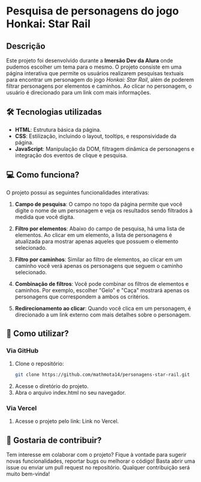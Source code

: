 # Pesquisa de personagens do jogo **Honkai: Star Rail**

## Descrição
Este projeto foi desenvolvido durante a **Imersão Dev da Alura** onde pudemos escolher um tema para o mesmo. O projeto consiste em uma página interativa que permite os usuários realizarem pesquisas textuais para encontrar um personagem do jogo *Honkai: Star Rail*, além de poderem filtrar personagens por elementos e caminhos. Ao clicar no personagem, o usuário é direcionado para um link com mais informações.

## 🛠 Tecnologias utilizadas
- **HTML**: Estrutura básica da página.
- **CSS**: Estilização, incluindo o layout, tooltips, e responsividade da página.
- **JavaScript**: Manipulação da DOM, filtragem dinâmica de personagens e integração dos eventos de clique e pesquisa.

## 💻 Como funciona?

O projeto possui as seguintes funcionalidades interativas:

1. **Campo de pesquisa**: O campo no topo da página permite que você digite o nome de um personagem e veja os resultados sendo filtrados à medida que você digita.
   
2. **Filtro por elementos**: Abaixo do campo de pesquisa, há uma lista de elementos. Ao clicar em um elemento, a lista de personagens é atualizada para mostrar apenas aqueles que possuem o elemento selecionado.

3. **Filtro por caminhos**: Similar ao filtro de elementos, ao clicar em um caminho você verá apenas os personagens que seguem o caminho selecionado.

4. **Combinação de filtros**: Você pode combinar os filtros de elementos e caminhos. Por exemplo, escolher "Gelo" e "Caça" mostrará apenas os personagens que correspondem a ambos os critérios.

5. **Redirecionamento ao clicar**: Quando você clica em um personagem, é direcionado a um link externo com mais detalhes sobre o personagem.

## 🚀 Como utilizar?

### Via GitHub

1. Clone o repositório:
   ```bash
   git clone https://github.com/mathmota14/personagens-star-rail.git
2. Acesse o diretório do projeto.
3. Abra o arquivo index.html no seu navegador.

### Via Vercel

1. Acesse o projeto pelo link: Link no Vercel.

## 🤝 Gostaria de contribuir?

Tem interesse em colaborar com o projeto? Fique à vontade para sugerir novas funcionalidades, reportar bugs ou melhorar o código! Basta abrir uma issue ou enviar um pull request no repositório. Qualquer contribuição será muito bem-vinda!